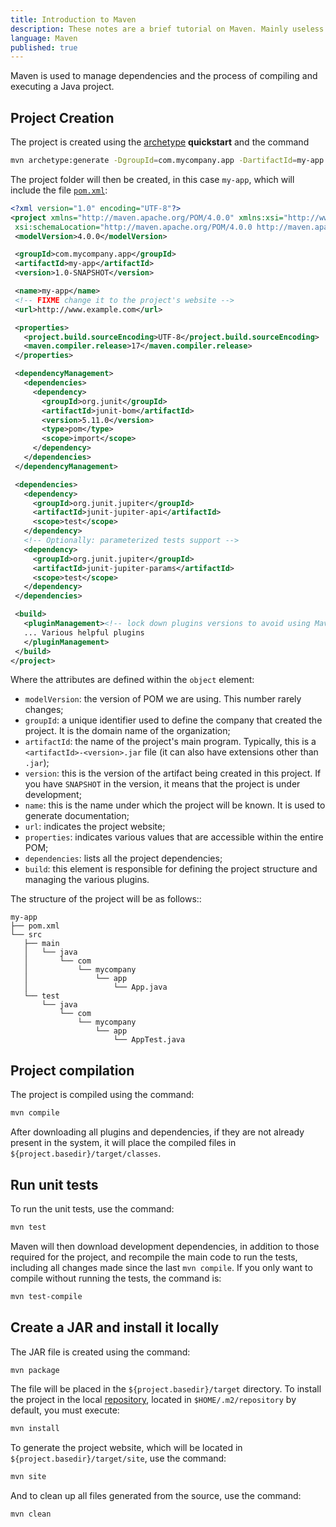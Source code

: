 ```yaml
---
title: Introduction to Maven
description: These notes are a brief tutorial on Maven. Mainly useless since everything is now managed by IDE (e.g. IntelliJ) but still useful to understand the basics.
language: Maven
published: true
---
```


Maven is used to manage dependencies and the process of compiling and executing a Java project.

## Project Creation

The project is created using the [archetype](https://maven.apache.org/guides/introduction/introduction-to-archetypes.html) **quickstart** and the command

```bash
mvn archetype:generate -DgroupId=com.mycompany.app -DartifactId=my-app -DarchetypeArtifactId=maven-archetype-quickstart -DarchetypeVersion=1.5 -DinteractiveMode=false
```

The project folder will then be created, in this case `my-app`, which will include the file [`pom.xml`](https://maven.apache.org/ref/3.9.9/maven-model/maven.html):

```xml
<?xml version="1.0" encoding="UTF-8"?>
<project xmlns="http://maven.apache.org/POM/4.0.0" xmlns:xsi="http://www.w3.org/2001/XMLSchema-instance"
 xsi:schemaLocation="http://maven.apache.org/POM/4.0.0 http://maven.apache.org/xsd/maven-4.0.0.xsd">
 <modelVersion>4.0.0</modelVersion>

 <groupId>com.mycompany.app</groupId>
 <artifactId>my-app</artifactId>
 <version>1.0-SNAPSHOT</version>

 <name>my-app</name>
 <!-- FIXME change it to the project's website -->
 <url>http://www.example.com</url>

 <properties>
   <project.build.sourceEncoding>UTF-8</project.build.sourceEncoding>
   <maven.compiler.release>17</maven.compiler.release>
 </properties>

 <dependencyManagement>
   <dependencies>
     <dependency>
       <groupId>org.junit</groupId>
       <artifactId>junit-bom</artifactId>
       <version>5.11.0</version>
       <type>pom</type>
       <scope>import</scope>
     </dependency>
   </dependencies>
 </dependencyManagement>

 <dependencies>
   <dependency>
     <groupId>org.junit.jupiter</groupId>
     <artifactId>junit-jupiter-api</artifactId>
     <scope>test</scope>
   </dependency>
   <!-- Optionally: parameterized tests support -->
   <dependency>
     <groupId>org.junit.jupiter</groupId>
     <artifactId>junit-jupiter-params</artifactId>
     <scope>test</scope>
   </dependency>
 </dependencies>

 <build>
   <pluginManagement><!-- lock down plugins versions to avoid using Maven defaults (may be moved to parent pom) -->
   ... Various helpful plugins
   </pluginManagement>
 </build>
</project>
```

Where the attributes are defined within the `object` element:

- `modelVersion`: the version of POM we are using. This number rarely changes;
- `groupId`: a unique identifier used to define the company that created the project. It is the domain name of the organization;
- `artifactId`: the name of the project's main program. Typically, this is a `<artifactId>-<version>.jar` file (it can also have extensions other than `.jar`);
- `version`: this is the version of the artifact being created in this project. If you have `SNAPSHOT` in the version, it means that the project is under development;
- `name`: this is the name under which the project will be known. It is used to generate documentation;
- `url`: indicates the project website;
- `properties`: indicates various values that are accessible within the entire POM;
- `dependencies`: lists all the project dependencies;
- `build`: this element is responsible for defining the project structure and managing the various plugins.

The structure of the project will be as follows::

```shell
my-app
├── pom.xml
└── src
   ├── main
   │   └── java
   │       └── com
   │           └── mycompany
   │               └── app
   │                   └── App.java
   └── test
       └── java
           └── com
               └── mycompany
                   └── app
                       └── AppTest.java
```

## Project compilation

The project is compiled using the command:

```bash
mvn compile
```

After downloading all plugins and dependencies, if they are not already present in the system, it will place the compiled files in `${project.basedir}/target/classes`.

## Run unit tests

To run the unit tests, use the command:

```bash
mvn test
```

Maven will then download development dependencies, in addition to those required for the project, and recompile the main code to run the tests, including all changes made since the last `mvn compile`. If you only want to compile without running the tests, the command is:

```bash
mvn test-compile
```

## Create a JAR and install it locally

The JAR file is created using the command:

```bash
mvn package
```

The file will be placed in the `${project.basedir}/target` directory.
To install the project in the local [repository](https://maven.apache.org/guides/introduction/introduction-to-repositories.html), located in `$HOME/.m2/repository` by default, you must execute:

```bash
mvn install
```

To generate the project website, which will be located in `${project.basedir}/target/site`, use the command:

```bash
mvn site
```

And to clean up all files generated from the source, use the command:

```bash
mvn clean
```
